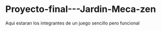 # Proyecto-final---Jardin-Meca-zen
Aqui estaran los integrantes de un juego sencillo pero funcional
